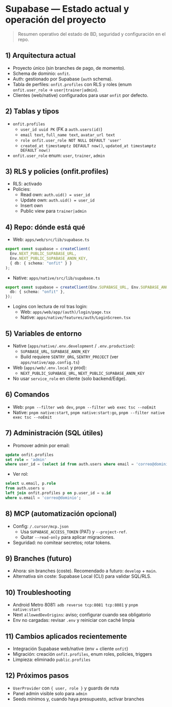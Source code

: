 # Supabase — Estado actual y operación del proyecto

> Resumen operativo del estado de BD, seguridad y configuración en el repo.

## 1) Arquitectura actual
- Proyecto único (sin branches de pago, de momento).
- Schema de dominio: `onfit`.
- Auth: gestionado por Supabase (`auth` schema).
- Tabla de perfiles: `onfit.profiles` con RLS y roles (enum `onfit.user_role` → `user|trainer|admin`).
- Clientes (web/native) configurados para usar `onfit` por defecto.

## 2) Tablas y tipos
- `onfit.profiles`
  - `user_id uuid PK` (FK a `auth.users(id)`)
  - `email text`, `full_name text`, `avatar_url text`
  - `role onfit.user_role NOT NULL DEFAULT 'user'`
  - `created_at timestamptz DEFAULT now()`, `updated_at timestamptz DEFAULT now()`
- `onfit.user_role` enum: `user`, `trainer`, `admin`

## 3) RLS y policies (onfit.profiles)
- RLS: activado
- Policies:
  - Read own: `auth.uid() = user_id`
  - Update own: `auth.uid() = user_id`
  - Insert own
  - Public view para `trainer|admin`

## 4) Repo: dónde está qué
- Web: `apps/web/src/lib/supabase.ts`
```ts
export const supabase = createClient(
  Env.NEXT_PUBLIC_SUPABASE_URL,
  Env.NEXT_PUBLIC_SUPABASE_ANON_KEY,
  { db: { schema: "onfit" } }
);
```
- Native: `apps/native/src/lib/supabase.ts`
```ts
export const supabase = createClient(Env.SUPABASE_URL, Env.SUPABASE_ANON_KEY, {
  db: { schema: "onfit" },
});
```
- Logins con lectura de rol tras login:
  - Web: `apps/web/app/(auth)/login/page.tsx`
  - Native: `apps/native/features/auth/LoginScreen.tsx`

## 5) Variables de entorno
- Native (`apps/native/.env.development` / `.env.production`):
  - `SUPABASE_URL`, `SUPABASE_ANON_KEY`
  - Build requiere `SENTRY_ORG`, `SENTRY_PROJECT` (ver `apps/native/app.config.ts`)
- Web (`apps/web/.env.local` y prod):
  - `NEXT_PUBLIC_SUPABASE_URL`, `NEXT_PUBLIC_SUPABASE_ANON_KEY`
- No usar `service_role` en cliente (solo backend/Edge).

## 6) Comandos
- Web: `pnpm --filter web dev`, `pnpm --filter web exec tsc --noEmit`
- Native: `pnpm native:start`, `pnpm native:start:go`, `pnpm --filter native exec tsc --noEmit`

## 7) Administración (SQL útiles)
- Promover admin por email:
```sql
update onfit.profiles
set role = 'admin'
where user_id = (select id from auth.users where email = 'correo@dominio');
```
- Ver rol:
```sql
select u.email, p.role
from auth.users u
left join onfit.profiles p on p.user_id = u.id
where u.email = 'correo@dominio';
```

## 8) MCP (automatización opcional)
- Config: `/.cursor/mcp.json`
  - Usa `SUPABASE_ACCESS_TOKEN` (PAT) y `--project-ref`.
  - Quitar `--read-only` para aplicar migraciones.
- Seguridad: no comitear secretos; rotar tokens.

## 9) Branches (futuro)
- Ahora: sin branches (coste). Recomendado a futuro: `develop` + `main`.
- Alternativa sin coste: Supabase Local (CLI) para validar SQL/RLS.

## 10) Troubleshooting
- Android Metro 8081: `adb reverse tcp:8081 tcp:8081` y `pnpm native:start`
- Next `allowedDevOrigins`: aviso; configurar cuando sea obligatorio
- Env no cargadas: revisar `.env` y reiniciar con caché limpia

## 11) Cambios aplicados recientemente
- Integración Supabase web/native (env + cliente `onfit`)
- Migración: creación `onfit.profiles`, enum roles, policies, triggers
- Limpieza: eliminado `public.profiles`

## 12) Próximos pasos
- `UserProvider` con `{ user, role }` y guards de ruta
- Panel admin visible solo para `admin`
- Seeds mínimos y, cuando haya presupuesto, activar branches
